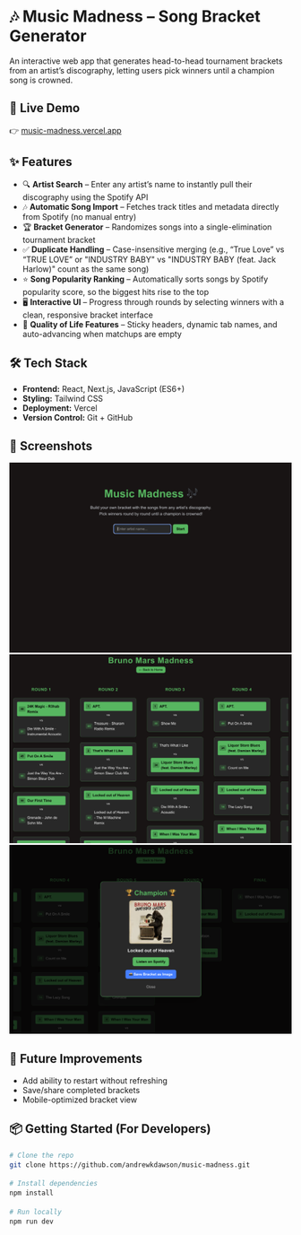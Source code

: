 # 🎶 Music Madness – Song Bracket Generator

An interactive web app that generates head-to-head tournament brackets from an artist’s discography, letting users pick winners until a champion song is crowned.

## 🚀 Live Demo
👉 [music-madness.vercel.app](https://music-madness.vercel.app)

## ✨ Features
- 🔍 **Artist Search** – Enter any artist’s name to instantly pull their discography using the Spotify API
- 🎶 **Automatic Song Import** – Fetches track titles and metadata directly from Spotify (no manual entry)
- 🏆 **Bracket Generator** – Randomizes songs into a single-elimination tournament bracket
- ✅ **Duplicate Handling** – Case-insensitive merging (e.g., “True Love” vs “TRUE LOVE” or "INDUSTRY BABY" vs "INDUSTRY BABY (feat. Jack Harlow)" count as the same song)
- ⭐ **Song Popularity Ranking** – Automatically sorts songs by Spotify popularity score, so the biggest hits rise to the top
- 🖥️ **Interactive UI** – Progress through rounds by selecting winners with a clean, responsive bracket interface
- 📌 **Quality of Life Features** – Sticky headers, dynamic tab names, and auto-advancing when matchups are empty

## 🛠️ Tech Stack
- **Frontend:** React, Next.js, JavaScript (ES6+)
- **Styling:** Tailwind CSS
- **Deployment:** Vercel
- **Version Control:** Git + GitHub

## 📸 Screenshots
![Home Page](./assets/homepage.png)
![Sample Bracket](./assets/sample-bruno.png)
![Sample Win](./assets/sample-looh-win.png)

## 🔮 Future Improvements
- Add ability to restart without refreshing
- Save/share completed brackets
- Mobile-optimized bracket view

## 📦 Getting Started (For Developers)
```bash
# Clone the repo
git clone https://github.com/andrewkdawson/music-madness.git

# Install dependencies
npm install

# Run locally
npm run dev